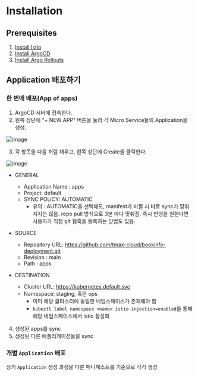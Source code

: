 # Installation

## Prerequisites
1. [Install Istio](https://github.com/tmax-cloud/install-istio)
2. [Install ArgoCD](https://github.com/tmax-cloud/install-argocd)
3. [Install Argo Rollouts](https://github.com/tmax-cloud/install-argo-rollouts)

## Application 배포하기
### 한 번에 배포(App of apps)
1. ArgoCD 서버에 접속한다.
2. 왼쪽 상단에 "+ NEW APP" 버튼을 눌러 각 Micro Service들의 Application을 생성.

![image](https://user-images.githubusercontent.com/36444454/147192193-e2614f3d-4343-4893-98a9-5cf65e1bf7fe.png)

3. 각 항목을 다음 처럼 채우고, 왼쪽 상단에 Create을 클릭한다.

![image](https://user-images.githubusercontent.com/36444454/147192376-ee98fe0a-0517-4e8c-9462-11236c825321.png)

* GENERAL
    * Application Name : apps
    * Project: default
    * SYNC POLICY: AUTOMATIC
        * 유의 : AUTOMATIC을 선택해도, manifest가 바뀔 시 바로 sync가 맞춰지지는 않음. repo pull 방식으로 3분 마다 맞춰짐. 즉시 반영을 원한다면 사용자가 직접 git 웹훅을 등록하는 방법도 있음.

* SOURCE
    * Repository URL: https://github.com/tmax-cloud/bookinfo-deployment.git
    * Revision : main
    * Path : apps

* DESTINATION
    * Cluster URL: https://kubernetes.default.svc
    * Namespace: staging, 혹은 ops
        * 이미 해당 클러스터에 동일한 네임스페이스가 존재해야 함
        * `kubectl label namespace <name> istio-injection=enabled`을 통해 해당 네임스페이스에서 istio 활성화

4. 생성된 apps를 sync
5. 생성된 다른 애플리케이션들을 sync

### 개별 `Application` 배포
상기 `Application` 생성 과정을 다른 매니페스트를 기준으로 각각 생성
